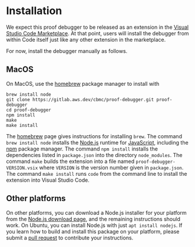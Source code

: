 # Installation

We expect this proof debugger to be released as an extension in the
[Visual Studio Code Marketplace](https://marketplace.visualstudio.com/VSCode).
At that point, users will install the debugger from within Code itself
just like any other extension in the marketplace.

For now, install the debugger manually as follows.

## MacOS

On MacOS, use the [homebrew](https://brew.sh/) package manager to install with

```
brew install node
git clone https://gitlab.aws.dev/cbmc/proof-debugger.git proof-debugger
cd proof-debugger
npm install
make
make install
```

The [homebrew](https://brew.sh/) page gives instructions for
installing `brew`.
The command `brew install node` installs the [Node.js](https://nodejs.org)
runtime for [JavaScript](https://en.wikipedia.org/wiki/JavaScript),
including the [npm](https://docs.npmjs.com/about-npm) package manager.
The command `npm install` installs the dependencies listed in
`package.json` into the directory `node_modules`.
The command `make` builds the extension into a file
named `proof-debugger-VERSION.vsix` where `VERSION` is the version number
given in `package.json`.
The command `make install` runs `code` from the command line to
install the extension into Visual Studio Code.

## Other platforms

On other platforms, you can download a Node.js installer for your platform
from the [Node.js download page](https://nodejs.org/en/download),
and the remaining instructions should work.
On Ubuntu, you can install Node.js with just `apt install nodejs`.
If you learn how to build and install this package on your platform,
please submit a [pull request](https://gitlab.aws.dev/cbmc/proof-debugger/merge_requests) to contribute your instructions.
